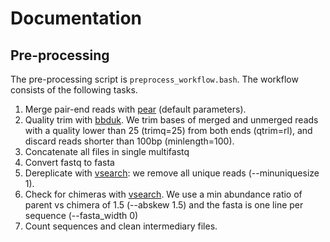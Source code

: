 # Documentation

## Pre-processing
The pre-processing script is `preprocess_workflow.bash`.
The workflow consists of the following tasks.
1) Merge pair-end reads with [pear](https://sco.h-its.org/exelixis/web/software/pear/doc.html) (default parameters).
2) Quality trim with [bbduk](https://sourceforge.net/projects/bbmap/). We trim bases of merged and unmerged reads with a quality lower than 25 (trimq=25) from both ends (qtrim=rl), and discard reads shorter than 100bp (minlength=100).
3) Concatenate all files in single multifastq
4) Convert fastq to fasta
5) Dereplicate with [vsearch](https://github.com/torognes/vsearch): we remove all unique reads (--minuniquesize 1).
6) Check for chimeras with [vsearch](https://github.com/torognes/vsearch). We use a min abundance ratio of parent vs chimera of 1.5 (--abskew  1.5) and the fasta is one line per sequence (--fasta_width 0)
7) Count sequences and clean intermediary files.




